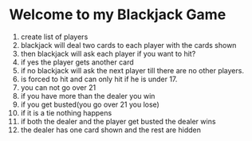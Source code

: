 <h1>Welcome to my Blackjack Game</h1>

1. create list of players
2. blackjack will deal two cards to each player with the cards shown
3. then blackjack will ask each player if you want to hit?
4. if yes the player gets another card
5. if no blackjack will ask the next player till there are no other players.
6. is forced to hit and can only hit if he is under 17. 
7. you can not go over 21
8. if you have more than the dealer you win
9. if you get busted(you go over 21 you lose)
10. if it is a tie nothing happens
11. if both the dealer and the player get busted the dealer wins
12. the dealer has one card shown and the rest are hidden